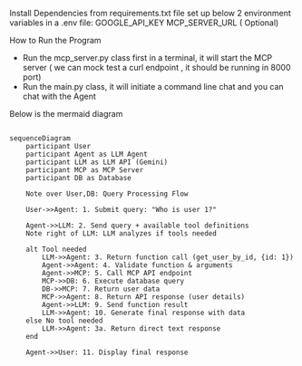 Install Dependencies from requirements.txt file
set up below 2 environment variables in a .env file:
GOOGLE_API_KEY
MCP_SERVER_URL ( Optional)

How to Run the Program
 - Run the mcp_server.py class first in a terminal, it will start the MCP server ( we can mock test a curl endpoint , it should be running in 8000 port)
 - Run the main.py class, it will initiate a command line chat and you can chat with the Agent

Below is the mermaid diagram
```mermaid

sequenceDiagram
    participant User
    participant Agent as LLM Agent
    participant LLM as LLM API (Gemini)
    participant MCP as MCP Server
    participant DB as Database

    Note over User,DB: Query Processing Flow
    
    User->>Agent: 1. Submit query: "Who is user 1?"
    
    Agent->>LLM: 2. Send query + available tool definitions 
    Note right of LLM: LLM analyzes if tools needed
    
    alt Tool needed
        LLM->>Agent: 3. Return function call (get_user_by_id, {id: 1})
        Agent->>Agent: 4. Validate function & arguments
        Agent->>MCP: 5. Call MCP API endpoint
        MCP->>DB: 6. Execute database query
        DB->>MCP: 7. Return user data
        MCP->>Agent: 8. Return API response (user details)
        Agent->>LLM: 9. Send function result
        LLM->>Agent: 10. Generate final response with data
    else No tool needed
        LLM->>Agent: 3a. Return direct text response
    end
    
    Agent->>User: 11. Display final response
